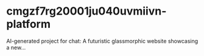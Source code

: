 # cmgzf7rg20001ju040uvmiivn-platform
AI-generated project for chat: A futuristic glassmorphic website showcasing a new...
